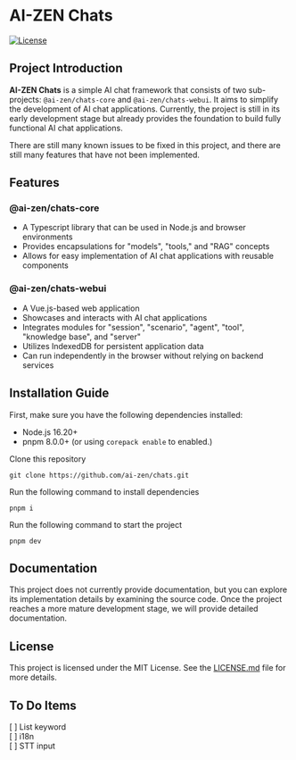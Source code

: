 # AI-ZEN Chats

[![License](http://img.shields.io/badge/license-MIT-blue.svg)](http://opensource.org/licenses/MIT)

## Project Introduction

**AI-ZEN Chats** is a simple AI chat framework that consists of two sub-projects: `@ai-zen/chats-core` and `@ai-zen/chats-webui`. It aims to simplify the development of AI chat applications. Currently, the project is still in its early development stage but already provides the foundation to build fully functional AI chat applications.

There are still many known issues to be fixed in this project, and there are still many features that have not been implemented.

## Features

### @ai-zen/chats-core

- A Typescript library that can be used in Node.js and browser environments
- Provides encapsulations for "models", "tools," and "RAG" concepts
- Allows for easy implementation of AI chat applications with reusable components

### @ai-zen/chats-webui

- A Vue.js-based web application
- Showcases and interacts with AI chat applications
- Integrates modules for "session", "scenario", "agent", "tool", "knowledge base", and "server"
- Utilizes IndexedDB for persistent application data
- Can run independently in the browser without relying on backend services

## Installation Guide

First, make sure you have the following dependencies installed:

- Node.js 16.20+
- pnpm 8.0.0+ (or using `corepack enable` to enabled.)

Clone this repository

```
git clone https://github.com/ai-zen/chats.git
```

Run the following command to install dependencies

```
pnpm i
```

Run the following command to start the project

```
pnpm dev
```

## Documentation

This project does not currently provide documentation, but you can explore its implementation details by examining the source code.
Once the project reaches a more mature development stage, we will provide detailed documentation.

## License

This project is licensed under the MIT License. See the [LICENSE.md](LICENSE.md) file for more details.

## To Do Items

[ ] List keyword  
[ ] i18n  
[ ] STT input
